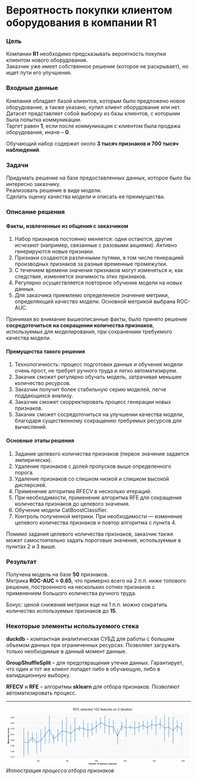 # Вероятность покупки клиентом оборудования в компании R1

### Цель

Компании **R1** необходимо предсказывать вероятность покупки клиентом нового оборудования.  
Заказчик уже имеет собственное решение (которое не раскрывает), но ищет пути его улучшения.

### Входные данные

Компания обладает базой клиентов, которым было предложено новое оборудование, а также указано, купил клиент оборудование или нет.
Датасет представляет собой выборку из базы клиентов, с которыми была попытка коммуникации.  
Таргет равен **1**, если после коммуникации с клиентом была продажа оборудования, иначе – **0**.

Обучающий набор содержит около **3 тысяч признаков и 700 тысяч наблюдений**.

### Задачи

Придумать решение на базе предоставленных данных, которое было бы интересно заказчику.  
Реализовать решение в виде модели.  
Сделать оценку качества модели и описать ее преимущества.

### Описание решения

#### Факты, извлеченные из общения с заказчиком

1. Набор признаков постоянно меняется: одни остаются, другие исчезают (например, связанные с разовыми акциями). Активно генерируются новые признаки.
2. Признаки создаются различными путями, в том числе генерацией производных признаков за разные временные промежутки.
3. С течением времени значения признаков могут изменяться и, как следствие, изменяется значимость этих признаков.
4. Регулярно осуществляется повторное обучение модели на новых данных.
5. Для заказчика приемлемо определенное значение метрики, определяющей качество модели. Основной метрикой выбрана ROC-AUC.

Принимая во внимание вышеописанные факты, было принято решение **сосредоточиться на сокращении количества признаков**, используемых для моделирования, при сохранениии требуемого качества модели.
 
#### Премущества такого решения

1. Технологичность: процесс подготовки данных и обучения модели очень прост, не требует ручного труда и легко автоматизируем.
2. Закачик сможет регулярно обучать модель, затрачивая меньшее количество ресурсов.
3. Заказчик получит более стабильную серию моделей, легче поддающихся анализу.
4. Заказчик сможет скорректировать процесс генерации новых признаков.
5. Закачик сможет сосредоточиться на улучшении качества модели, благодаря существенному сокращению требуемых ресурсов для вычислений.

#### Основные этапы решения

1. Задание целевого количества признаков (первое значение задается эмпирически).
2. Удаление признаков с долей пропусков выше определенного порога.
3. Удаление признаков со слишком низкой и слишком высокой дисперсией.
4. Применение алгоритма RFECV в несколько итераций.
5. При необходимости, применение алгоритма RFE для сокращения количества признаков до целевого значения.
6. Обучение модели CatBoostClassifier.
7. Контроль полученной метрики. При необходимости — изменение целевого количества признаков и повтор алгоритма с пункта 4.

Помимо задания целевого количества признаков, заказчик также может самостоятельно задать пороговые значения, используемые в пунктах 2 и 3 выше.

### Результат

Получена модель на базе **50** признаков.  
Метрика **ROC-AUC = 0.65**, что примерно всего на 2 п.п. ниже топового решения, построенного на нескольких сотнях признаков с применением большого количества ручного труда.

Бонус: ценой снижения метрики еще на 1 п.п. можно сократить количество используемых признаков до **15**.

### Некоторые элементы используемого стека

**duckdb** – компактная аналитическая СУБД для работы с большим объемом данных при ограниченных ресурсах. Позволяет загружать только необходимые в данный момент данные.

**GroupShuffleSplit** – для предотвращения утечки данных. Гарантирует, что один и тот же клиент попадет либо в обучающую, либо в валидационную выборку.

**RFECV** и **RFE** – алгоритмы **sklearn** для отбора признаков. Позволяют автоматизировать процесс.

---

![Иллюстрация процесса отбора признаков](https://github.com/Nanobelka/R1_2800_features/blob/main/images/RFE%20-%205th%20iteration.png)
*Иллюстрация процесса отбора признаков*
